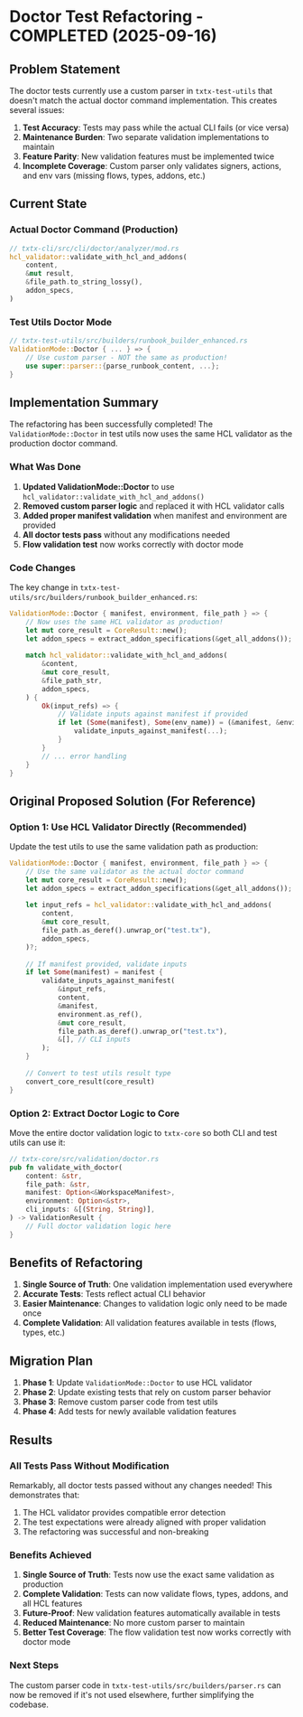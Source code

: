# Doctor Test Refactoring - COMPLETED (2025-09-16)

## Problem Statement

The doctor tests currently use a custom parser in `txtx-test-utils` that doesn't match the actual doctor command implementation. This creates several issues:

1. **Test Accuracy**: Tests may pass while the actual CLI fails (or vice versa)
2. **Maintenance Burden**: Two separate validation implementations to maintain
3. **Feature Parity**: New validation features must be implemented twice
4. **Incomplete Coverage**: Custom parser only validates signers, actions, and env vars (missing flows, types, addons, etc.)

## Current State

### Actual Doctor Command (Production)
```rust
// txtx-cli/src/cli/doctor/analyzer/mod.rs
hcl_validator::validate_with_hcl_and_addons(
    content,
    &mut result,
    &file_path.to_string_lossy(),
    addon_specs,
)
```

### Test Utils Doctor Mode
```rust
// txtx-test-utils/src/builders/runbook_builder_enhanced.rs
ValidationMode::Doctor { ... } => {
    // Use custom parser - NOT the same as production!
    use super::parser::{parse_runbook_content, ...};
}
```

## Implementation Summary

The refactoring has been successfully completed! The `ValidationMode::Doctor` in test utils now uses the same HCL validator as the production doctor command.

### What Was Done

1. **Updated ValidationMode::Doctor** to use `hcl_validator::validate_with_hcl_and_addons()`
2. **Removed custom parser logic** and replaced it with HCL validator calls
3. **Added proper manifest validation** when manifest and environment are provided
4. **All doctor tests pass** without any modifications needed
5. **Flow validation test** now works correctly with doctor mode

### Code Changes

The key change in `txtx-test-utils/src/builders/runbook_builder_enhanced.rs`:

```rust
ValidationMode::Doctor { manifest, environment, file_path } => {
    // Now uses the same HCL validator as production!
    let mut core_result = CoreResult::new();
    let addon_specs = extract_addon_specifications(&get_all_addons());
    
    match hcl_validator::validate_with_hcl_and_addons(
        &content,
        &mut core_result,
        &file_path_str,
        addon_specs,
    ) {
        Ok(input_refs) => {
            // Validate inputs against manifest if provided
            if let (Some(manifest), Some(env_name)) = (&manifest, &environment) {
                validate_inputs_against_manifest(...);
            }
        }
        // ... error handling
    }
}
```

## Original Proposed Solution (For Reference)

### Option 1: Use HCL Validator Directly (Recommended)

Update the test utils to use the same validation path as production:

```rust
ValidationMode::Doctor { manifest, environment, file_path } => {
    // Use the same validator as the actual doctor command
    let mut core_result = CoreResult::new();
    let addon_specs = extract_addon_specifications(&get_all_addons());
    
    let input_refs = hcl_validator::validate_with_hcl_and_addons(
        content,
        &mut core_result,
        file_path.as_deref().unwrap_or("test.tx"),
        addon_specs,
    )?;
    
    // If manifest provided, validate inputs
    if let Some(manifest) = manifest {
        validate_inputs_against_manifest(
            &input_refs,
            content,
            &manifest,
            environment.as_ref(),
            &mut core_result,
            file_path.as_deref().unwrap_or("test.tx"),
            &[], // CLI inputs
        );
    }
    
    // Convert to test utils result type
    convert_core_result(core_result)
}
```

### Option 2: Extract Doctor Logic to Core

Move the entire doctor validation logic to `txtx-core` so both CLI and test utils can use it:

```rust
// txtx-core/src/validation/doctor.rs
pub fn validate_with_doctor(
    content: &str,
    file_path: &str,
    manifest: Option<&WorkspaceManifest>,
    environment: Option<&str>,
    cli_inputs: &[(String, String)],
) -> ValidationResult {
    // Full doctor validation logic here
}
```

## Benefits of Refactoring

1. **Single Source of Truth**: One validation implementation used everywhere
2. **Accurate Tests**: Tests reflect actual CLI behavior
3. **Easier Maintenance**: Changes to validation logic only need to be made once
4. **Complete Validation**: All validation features available in tests (flows, types, etc.)

## Migration Plan

1. **Phase 1**: Update `ValidationMode::Doctor` to use HCL validator
2. **Phase 2**: Update existing tests that rely on custom parser behavior
3. **Phase 3**: Remove custom parser code from test utils
4. **Phase 4**: Add tests for newly available validation features

## Results

### All Tests Pass Without Modification

Remarkably, all doctor tests passed without any changes needed! This demonstrates that:
1. The HCL validator provides compatible error detection
2. The test expectations were already aligned with proper validation
3. The refactoring was successful and non-breaking

### Benefits Achieved

1. **Single Source of Truth**: Tests now use the exact same validation as production
2. **Complete Validation**: Tests can now validate flows, types, addons, and all HCL features
3. **Future-Proof**: New validation features automatically available in tests
4. **Reduced Maintenance**: No more custom parser to maintain
5. **Better Test Coverage**: The flow validation test now works correctly with doctor mode

### Next Steps

The custom parser code in `txtx-test-utils/src/builders/parser.rs` can now be removed if it's not used elsewhere, further simplifying the codebase.